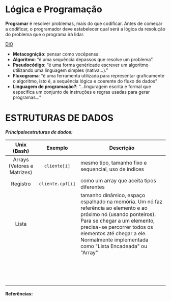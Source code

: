 # Lógica e Programação  



**Programar** é resolver problemas, mais do que codificar. Antes de começar a codificar, o
programador deve estabelecer qual será a lógica da resolução do problema que o
programa irá lidar.



[DIO][1]

- **Metacognição**: pensar como vocêpensa.  
- **Algoritmo**: “é uma sequência depassos que resolve um problema”.   
- **Pseudocódigo**: “é uma forma genéricade escrever um algoritmo utilizando uma linguagem simples (nativa...).”  
- **Fluxograma**: “é uma ferramenta utilizada para representar graficamente o algoritmo, isto é, a sequência lógica e coerente do fluxo de dados”  
- **Linguagem de programação?**: “...linguragem escrita e formal que especifica um conjunto de instruções e regras usadas para gerar programas...”





# ESTRUTURAS DE DADOS  



***Principaisestruturas de dados:***  

 



|       **Unix (Bash)**       |   **Exemplo**    | **Descrição**                            |
| :-------------------------: | :--------------: | ---------------------------------------- |
| Arrays (Vetores e Matrizes) |   `cliente[i]`   | mesmo tipo, tamanho fixo e sequencial, uso de índices |
|          Registro           | `cliente.cpf[i]` | como um array que aceita tipos diferentes |
|            Lista            |                  | tamanho dinâmico, espaço espalhado na memória. Um nó faz referência ao elemento e ao próximo nó (usando ponteiros). Para se chegar a um elemento, precisa-se percorrer todos os elementos até chegar a ele. Normalmente implementada como "Lista Encadeada" ou "Array" |
|                             |                  |                                          |
|                             |                  |                                          |
|                             |                  |                                          |
|                             |                  |                                          |
|                             |                  |                                          |
|                             |                  |                                          |
|                             |                  |                                          |
|                             |                  |                                          |
|                             |                  |                                          |
|                             |                  |                                          |
|                             |                  |                                          |
|                             |                  |                                          |
|                             |                  |                                          |
|                             |                  |                                          |
|                             |                  |                                          |

















**Referências:**

[1]: https://web.dio.me/home "DIO"
[2]: https://www.youtube.com/watch?v=RW0oD2L_tSg&amp;list=PLGxZ4Rq3BOBrgumpzz-l8kFMw2DLERdxi&amp;index=46 "Loiane Groner"
[3]: https://www.devmedia.com.br/conhecendo-a-interface-map-do-java/37463 "DEVMEDIA"
[4]: http://www.dsc.ufcg.edu.br/~jacques/cursos/p2/html/ed/colecoes.htm "DSC - UFCG"
[5]: https://www.youtube.com/watch?v=y0B-vQI6Tiw&amp;list=PLxI8Can9yAHf8k8LrUePyj0y3lLpigGcl "UNIVESP"